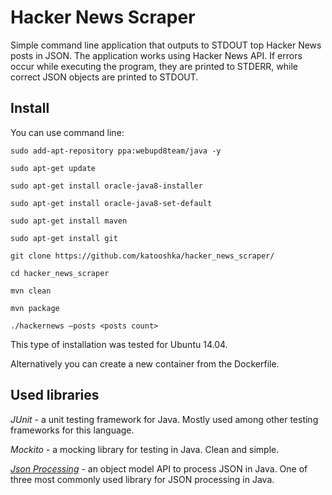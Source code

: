 # Hacker News Scraper

Simple command line application that outputs to STDOUT top Hacker News posts in JSON. The application works using Hacker News API. If errors occur while executing the program, they are printed to STDERR, while correct JSON objects are printed to STDOUT. 

## Install

You can use command line:

    sudo add-apt-repository ppa:webupd8team/java -y

    sudo apt-get update

    sudo apt-get install oracle-java8-installer

    sudo apt-get install oracle-java8-set-default
    
    sudo apt-get install maven
    
    sudo apt-get install git
    
    git clone https://github.com/katooshka/hacker_news_scraper/
    
    cd hacker_news_scraper
    
    mvn clean
    
    mvn package
    
    ./hackernews —posts <posts count>

This type of installation was tested for Ubuntu 14.04.

Alternatively you can create a new container from the Dockerfile.

## Used libraries

*JUnit* - a unit testing framework for Java. Mostly used among other testing frameworks for this language.

*Mockito* - a mocking library for testing in Java. Clean and simple.

*[Json Processing](https://jsonp.java.net/)* - an object model API to process JSON in Java. One of three most commonly used library for JSON processing in Java. 

